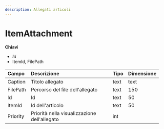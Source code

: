 ```yaml
---
description: Allegati articoli
---
```


# ItemAttachment

**Chiavi**

* _Id_
* ItemId, FilePath

| Campo | Descrizione | Tipo | Dimensione |
| :--- | :--- | :--- | :--- |
| Caption | Titolo allegato | text | text |
| FilePath | Percorso del file dell'allegato | text | 150 |
| Id | Id | text | 50 |
| ItemId | Id dell'articolo | text | 50 |
| Priority | Priorità nella visualizzazione dell'allegato | int |  |



